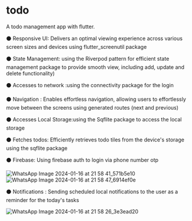 # todo

A todo management app with flutter.


⚫ Responsive UI: Delivers an optimal viewing experience across various screen sizes and devices using flutter_screenutil package

⚫ State Management: using the Riverpod pattern for efficient state management package to provide smooth view, including add, update and delete functionality)

⚫ Accesses to network :using the connectivity package for the login

⚫ Navigation : Enables effortless navigation, allowing users to effortlessly move between the screens using generated routes (next and previous)

⚫ Accesses Local Storage:using the Sqflite package to access the local storage

⚫ Fetches todos: Efficiently retrieves todo tiles from the device's storage using the sqflite package

⚫ Firebase: Using firebase auth to login via phone number otp

![WhatsApp Image 2024-01-16 at 21 58 41_571b5e10](https://github.com/Ahmed3bdallah1/todo_app/assets/122252444/5e8cb369-f42a-4b11-9b96-5f5cecdd8984)
![WhatsApp Image 2024-01-16 at 21 58 47_6914ef0e](https://github.com/Ahmed3bdallah1/todo_app/assets/122252444/1d5458a2-750b-4582-9fe2-f2a59bae844b)

⚫ Notifications : Sending scheduled local notifications to the user as a reminder for the today's tasks

![WhatsApp Image 2024-01-16 at 21 58 26_3e3ead20](https://github.com/Ahmed3bdallah1/todo_app/assets/122252444/1e69fb7e-ae2d-4027-9519-4e444a111eca)
